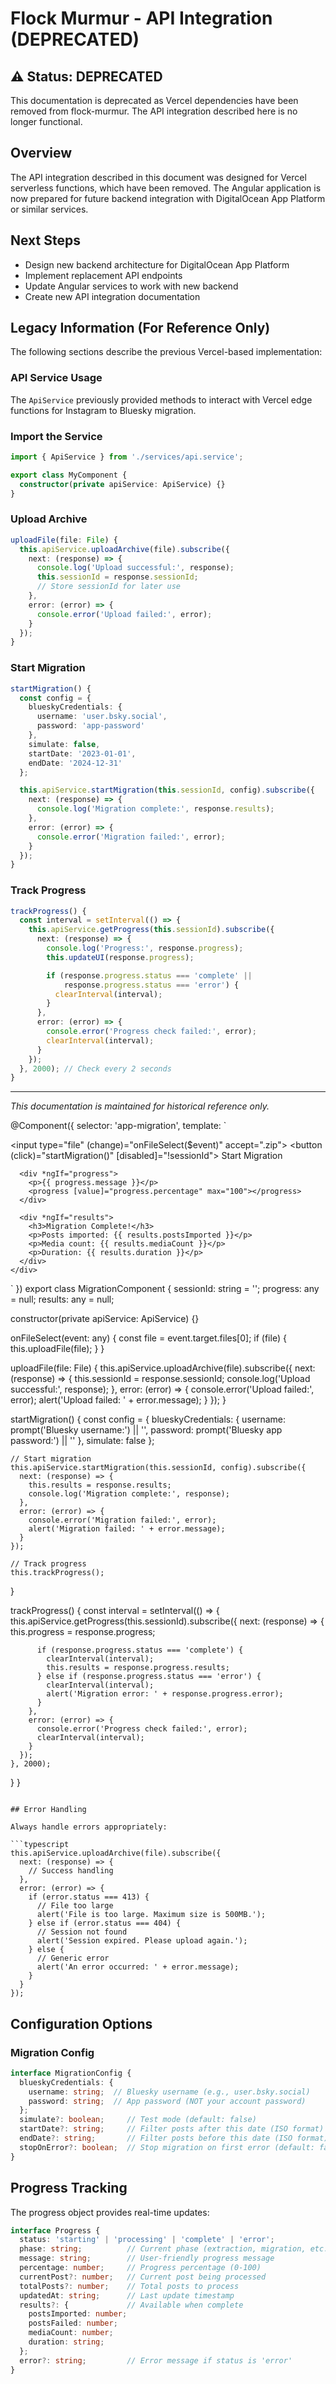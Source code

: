 # Flock Murmur - API Integration (DEPRECATED)

## ⚠️ Status: DEPRECATED

This documentation is deprecated as Vercel dependencies have been removed from flock-murmur. The API integration described here is no longer functional.

## Overview

The API integration described in this document was designed for Vercel serverless functions, which have been removed. The Angular application is now prepared for future backend integration with DigitalOcean App Platform or similar services.

## Next Steps

- Design new backend architecture for DigitalOcean App Platform
- Implement replacement API endpoints
- Update Angular services to work with new backend
- Create new API integration documentation

## Legacy Information (For Reference Only)

The following sections describe the previous Vercel-based implementation:

### API Service Usage

The `ApiService` previously provided methods to interact with Vercel edge functions for Instagram to Bluesky migration.

### Import the Service

```typescript
import { ApiService } from './services/api.service';

export class MyComponent {
  constructor(private apiService: ApiService) {}
}
```

### Upload Archive

```typescript
uploadFile(file: File) {
  this.apiService.uploadArchive(file).subscribe({
    next: (response) => {
      console.log('Upload successful:', response);
      this.sessionId = response.sessionId;
      // Store sessionId for later use
    },
    error: (error) => {
      console.error('Upload failed:', error);
    }
  });
}
```

### Start Migration

```typescript
startMigration() {
  const config = {
    blueskyCredentials: {
      username: 'user.bsky.social',
      password: 'app-password'
    },
    simulate: false,
    startDate: '2023-01-01',
    endDate: '2024-12-31'
  };

  this.apiService.startMigration(this.sessionId, config).subscribe({
    next: (response) => {
      console.log('Migration complete:', response.results);
    },
    error: (error) => {
      console.error('Migration failed:', error);
    }
  });
}
```

### Track Progress

```typescript
trackProgress() {
  const interval = setInterval(() => {
    this.apiService.getProgress(this.sessionId).subscribe({
      next: (response) => {
        console.log('Progress:', response.progress);
        this.updateUI(response.progress);

        if (response.progress.status === 'complete' || 
            response.progress.status === 'error') {
          clearInterval(interval);
        }
      },
      error: (error) => {
        console.error('Progress check failed:', error);
        clearInterval(interval);
      }
    });
  }, 2000); // Check every 2 seconds
}
```

---

*This documentation is maintained for historical reference only.*

@Component({
  selector: 'app-migration',
  template: `
    <div>
      <input type="file" (change)="onFileSelect($event)" accept=".zip">
      <button (click)="startMigration()" [disabled]="!sessionId">
        Start Migration
      </button>
      
      <div *ngIf="progress">
        <p>{{ progress.message }}</p>
        <progress [value]="progress.percentage" max="100"></progress>
      </div>
      
      <div *ngIf="results">
        <h3>Migration Complete!</h3>
        <p>Posts imported: {{ results.postsImported }}</p>
        <p>Media count: {{ results.mediaCount }}</p>
        <p>Duration: {{ results.duration }}</p>
      </div>
    </div>
  `
})
export class MigrationComponent {
  sessionId: string = '';
  progress: any = null;
  results: any = null;

  constructor(private apiService: ApiService) {}

  onFileSelect(event: any) {
    const file = event.target.files[0];
    if (file) {
      this.uploadFile(file);
    }
  }

  uploadFile(file: File) {
    this.apiService.uploadArchive(file).subscribe({
      next: (response) => {
        this.sessionId = response.sessionId;
        console.log('Upload successful:', response);
      },
      error: (error) => {
        console.error('Upload failed:', error);
        alert('Upload failed: ' + error.message);
      }
    });
  }

  startMigration() {
    const config = {
      blueskyCredentials: {
        username: prompt('Bluesky username:') || '',
        password: prompt('Bluesky app password:') || ''
      },
      simulate: false
    };

    // Start migration
    this.apiService.startMigration(this.sessionId, config).subscribe({
      next: (response) => {
        this.results = response.results;
        console.log('Migration complete:', response);
      },
      error: (error) => {
        console.error('Migration failed:', error);
        alert('Migration failed: ' + error.message);
      }
    });

    // Track progress
    this.trackProgress();
  }

  trackProgress() {
    const interval = setInterval(() => {
      this.apiService.getProgress(this.sessionId).subscribe({
        next: (response) => {
          this.progress = response.progress;

          if (response.progress.status === 'complete') {
            clearInterval(interval);
            this.results = response.progress.results;
          } else if (response.progress.status === 'error') {
            clearInterval(interval);
            alert('Migration error: ' + response.progress.error);
          }
        },
        error: (error) => {
          console.error('Progress check failed:', error);
          clearInterval(interval);
        }
      });
    }, 2000);
  }
}
```

## Error Handling

Always handle errors appropriately:

```typescript
this.apiService.uploadArchive(file).subscribe({
  next: (response) => {
    // Success handling
  },
  error: (error) => {
    if (error.status === 413) {
      // File too large
      alert('File is too large. Maximum size is 500MB.');
    } else if (error.status === 404) {
      // Session not found
      alert('Session expired. Please upload again.');
    } else {
      // Generic error
      alert('An error occurred: ' + error.message);
    }
  }
});
```

## Configuration Options

### Migration Config

```typescript
interface MigrationConfig {
  blueskyCredentials: {
    username: string;  // Bluesky username (e.g., user.bsky.social)
    password: string;  // App password (NOT your account password)
  };
  simulate?: boolean;     // Test mode (default: false)
  startDate?: string;     // Filter posts after this date (ISO format)
  endDate?: string;       // Filter posts before this date (ISO format)
  stopOnError?: boolean;  // Stop migration on first error (default: false)
}
```

## Progress Tracking

The progress object provides real-time updates:

```typescript
interface Progress {
  status: 'starting' | 'processing' | 'complete' | 'error';
  phase: string;          // Current phase (extraction, migration, etc.)
  message: string;        // User-friendly progress message
  percentage: number;     // Progress percentage (0-100)
  currentPost?: number;   // Current post being processed
  totalPosts?: number;    // Total posts to process
  updatedAt: string;      // Last update timestamp
  results?: {             // Available when complete
    postsImported: number;
    postsFailed: number;
    mediaCount: number;
    duration: string;
  };
  error?: string;         // Error message if status is 'error'
}
```
